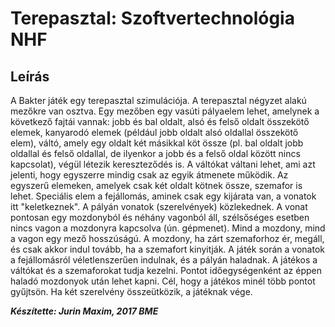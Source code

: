 # Terepasztal: Szoftvertechnológia NHF

## Leírás

A Bakter játék egy terepasztal szimulációja. A terepasztal négyzet alakú mezőkre van osztva. Egy mezőben egy vasúti pályaelem lehet, amelynek a következő fajtái vannak: jobb és bal oldalt, alsó és felső oldalt összekötő elemek, kanyarodó elemek (például jobb oldalt alsó oldallal összekötő elem), váltó, amely egy oldalt két másikkal köt össze (pl. bal oldalt jobb oldallal és felső oldallal, de ilyenkor a jobb és a felső oldal között nincs kapcsolat), végül létezik kereszteződés is. A váltókat váltani lehet, ami azt jelenti, hogy egyszerre mindig csak az egyik átmenete működik. Az egyszerű elemeken, amelyek csak két oldalt kötnek össze, szemafor is lehet. Speciális elem a fejállomás, aminek csak egy kijárata van, a vonatok itt "keletkeznek". A pályán vonatok (szerelvények) közlekednek. A vonat pontosan egy mozdonyból és néhány vagonból áll, szélsőséges esetben nincs vagon a mozdonyra kapcsolva (ún. gépmenet). Mind a mozdony, mind a vagon egy mező hosszúságú. A mozdony, ha zárt szemaforhoz ér, megáll, és csak akkor indul tovább, ha a szemafort kinyitják. A játék során a vonatok a fejállomásról véletlenszerűen indulnak, és a pályán haladnak. A játékos a váltókat és a szemaforokat tudja kezelni. Pontot időegységenként az éppen haladó mozdonyok után lehet kapni. Cél, hogy a játékos minél több pontot gyűjtsön. Ha két szerelvény összeütközik, a játéknak vége.

***Készítette: Jurin Maxim, 2017 BME*** 
